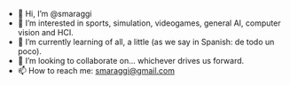 - 👋 Hi, I’m @smaraggi
- 👀 I’m interested in sports, simulation, videogames, general AI, computer vision and HCI.
- 🌱 I’m currently learning of all, a little (as we say in Spanish: de todo un poco).
- 💞️ I’m looking to collaborate on... whichever drives us forward.
- 📫 How to reach me: smaraggi@gmail.com

<!---
smaraggi/smaraggi is a ✨ special ✨ repository because its `README.md` (this file) appears on your GitHub profile.
You can click the Preview link to take a look at your changes.
--->

